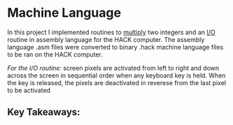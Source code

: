 # Machine Language
In this project I implemented routines to [multiply](https://github.com/jordanvieler/The_Elements_of_Computing_Systems/blob/main/Machine_Language/Mult.asm) two integers and an [I/O](https://github.com/jordanvieler/The_Elements_of_Computing_Systems/blob/main/Machine_Language/Fill.asm) routine in assembly language for the HACK computer. The assembly language .asm files were converted to binary .hack machine language files to be ran on the HACK computer.

*For the I/O routine:* screen pixels are activated from left to right and down across the screen in sequential order when any keyboard key is held. When the key is released, the pixels are deactivated in reverese from the last pixel to be activated

## Key Takeaways:

